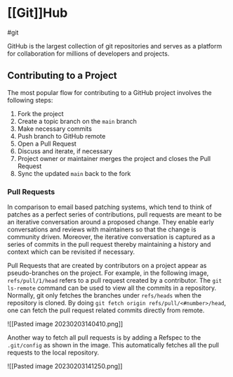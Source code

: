 # [[Git]]Hub
#git 

GitHub is the largest collection of git repositories and serves as a platform for collaboration for millions of developers and projects.

## Contributing to a Project
The most popular flow for contributing to a GitHub project involves the following steps:
1. Fork the project
2. Create a topic branch on the `main` branch
3. Make necessary commits
4. Push branch to GitHub remote
5. Open a Pull Request
6. Discuss and iterate, if necessary
7. Project owner or maintainer merges the project and closes the Pull Request
8. Sync the updated `main` back to the fork

### Pull Requests
In comparison to email based patching systems, which tend to think of patches as a perfect series of contributions, pull requests are meant to be an iterative conversation around a proposed change. They enable early conversations and reviews with maintainers so that the change is community driven. Moreover, the iterative conversation is captured as a series of commits in the pull request thereby maintaining a history and context which can be revisited if necessary.

Pull Requests that are created by contributors on a project appear as pseudo-branches on the project. For example, in the following image, `refs/pull/1/head` refers to a pull request created by a contributor. The `git ls-remote` command can be used to view all the commits in a repository. Normally, git only fetches the branches under `refs/heads` when the repository is cloned. By doing `git fetch origin refs/pull/<#number>/head`, one can fetch the pull request related commits directly from remote.

![[Pasted image 20230203140410.png]]

Another way to fetch all pull requests is by adding a Refspec to the `.git/config` as shown in the image. This automatically fetches all the pull requests to the local repository.

![[Pasted image 20230203141250.png]]